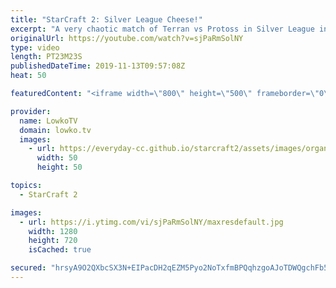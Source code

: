 ```yaml
---
title: "StarCraft 2: Silver League Cheese!"
excerpt: "A very chaotic match of Terran vs Protoss in Silver League in StarCraft 2. What happens when you're getting cheesed while you're cheesing yourself?  Get more videos & support my work: http://www.patreon.com/lowkotv  If you have an awesome game of StarCraft 2 you would like me to cast, you can submit"
originalUrl: https://youtube.com/watch?v=sjPaRmSolNY
type: video
length: PT23M23S
publishedDateTime: 2019-11-13T09:57:08Z
heat: 50

featuredContent: "<iframe width=\"800\" height=\"500\" frameborder=\"0\" src=\"https://www.youtube.com/embed/sjPaRmSolNY\" allow=\"accelerometer; autoplay; encrypted-media; gyroscope; picture-in-picture\" allowfullscreen></iframe>"

provider:
  name: LowkoTV
  domain: lowko.tv
  images:
    - url: https://everyday-cc.github.io/starcraft2/assets/images/organizations/lowko.tv-50x50.jpg
      width: 50
      height: 50

topics:
  - StarCraft 2

images:
  - url: https://i.ytimg.com/vi/sjPaRmSolNY/maxresdefault.jpg
    width: 1280
    height: 720
    isCached: true

secured: "hrsyA9O2QXbcSX3N+EIPacDH2qEZM5Pyo2NoTxfmBPQqhzgoAJoTDWQgchFb5T1LA1sQATRnXETRUV8vnHdNviZ5oRrn86FAm/TX3OSmMheVKjvG/0ft+4JcleQnhmooKxm7m4SYcmUJtgujegLyd2k7J3aXklHTGy3WgT5IdWosXnwNfbAGctfEI0AFU3J3SleDhTcSEKgVDay2iObI1DMCp3/ZIqCpyhrhr5Mx9hxTdBLFtglEG5woBvyKnl+nNqK+yBsj6+YxZN3yS6EFY4ck0yJHMY4wtUg+zkYL/VcLJXNQuj7I2fzLLsS9qefg0IfZl4HWqNAgSiSqNogpAzbcdZFhSKcG04FzU7MQFV710Qiu8zUu5id3Bw5bHxEf1DzGoT8DKgCTMDYbBrlSvfx89nBwx2nklxarLKXDEGWvP0Qb/itZiB49QXKUrUzw;3Nz0nTQJIVEuNqZO40x6yQ=="
---
```


